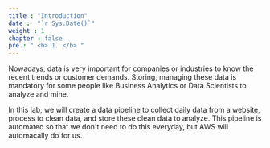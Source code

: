 ```yaml
---
title : "Introduction"
date :  "`r Sys.Date()`" 
weight : 1 
chapter : false
pre : " <b> 1. </b> "
---
```


Nowadays, data is very important for companies or industries to know the recent trends or customer demands. Storing, managing these data is mandatory for some people like Business Analytics or Data Scientists to analyze and mine.

In this lab, we will create a data pipeline to collect daily data from a website, process to clean data, and store these clean data to analyze. This pipeline is automated so that we don't need to do this everyday, but AWS will automacally do for us.